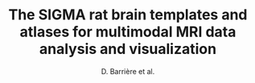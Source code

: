 ---
cat: ciel
subcat: midas
bestof: false
author: D. Barrière et al.
title: The SIGMA rat brain templates and atlases for multimodal MRI data analysis and visualization
journal: Nature Communications
year: 2019
type: article
url: http -//www.nature.com/articles/s41467-019-13575-7
doi: 10.1038/s41467-019-13575-7
---